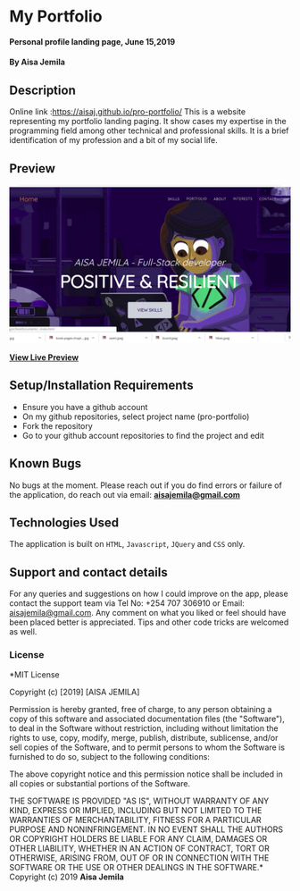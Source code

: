 # My Portfolio
#### Personal profile landing page, June 15,2019
#### By **Aisa Jemila**
## Description
Online link :https://aisaj.github.io/pro-portfolio/
This is a website representing my portfolio landing paging. It show cases my expertise in the programming field among other technical and professional skills. It is a brief identification of my profession and a bit of my social life.

## Preview

![Home Page](/img/LandPage.png)

**[View Live Preview](/img/LandPage.png)**

## Setup/Installation Requirements
* Ensure you have a github account
* On my github repositories, select project name (pro-portfolio)
* Fork the repository
* Go to your github account repositories to find the project and edit

## Known Bugs
No bugs at the moment. Please reach out if you do find errors or failure of the application, do reach out via email: **aisajemila@gmail.com**
## Technologies Used
The application is built on `HTML`, `Javascript`, `JQuery` and `CSS` only.
## Support and contact details
For any queries and suggestions on how I could improve on the app, please contact the support team via Tel No: +254 707 306910 or Email: aisajemila@gmail.com. Any comment on what you liked or feel should have been placed better is appreciated. Tips and other code tricks are welcomed as well.
### License
*MIT License

Copyright (c) [2019] [AISA JEMILA]

Permission is hereby granted, free of charge, to any person obtaining a copy
of this software and associated documentation files (the "Software"), to deal
in the Software without restriction, including without limitation the rights
to use, copy, modify, merge, publish, distribute, sublicense, and/or sell
copies of the Software, and to permit persons to whom the Software is
furnished to do so, subject to the following conditions:

The above copyright notice and this permission notice shall be included in all
copies or substantial portions of the Software.

THE SOFTWARE IS PROVIDED "AS IS", WITHOUT WARRANTY OF ANY KIND, EXPRESS OR
IMPLIED, INCLUDING BUT NOT LIMITED TO THE WARRANTIES OF MERCHANTABILITY,
FITNESS FOR A PARTICULAR PURPOSE AND NONINFRINGEMENT. IN NO EVENT SHALL THE
AUTHORS OR COPYRIGHT HOLDERS BE LIABLE FOR ANY CLAIM, DAMAGES OR OTHER
LIABILITY, WHETHER IN AN ACTION OF CONTRACT, TORT OR OTHERWISE, ARISING FROM,
OUT OF OR IN CONNECTION WITH THE SOFTWARE OR THE USE OR OTHER DEALINGS IN THE
SOFTWARE.*
Copyright (c) 2019 **Aisa Jemila**
